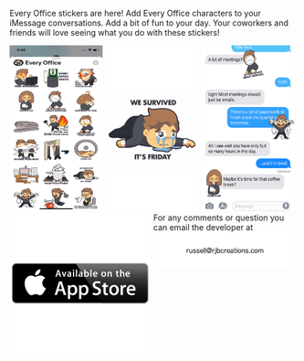 

Every Office stickers are here! 
Add Every Office characters to your iMessage conversations. Add a bit of fun to your day. Your coworkers and friends will love seeing what you do with these stickers!

<div style="display:flex">
     <div style="flex:1;padding-right:5px;">
          <img src="./IMG_1902_PROD.png">
     </div>
     <div style="flex:1;padding-right:5px;">
          <img src="./IMG_1904_PROD.png">
     </div>
     <div style="flex:1;padding-right:5px;">
          <img src="./IMG_1903_PROD.png">
     </div>
</div>

<div style="display:flex">
     <div style="flex:1;padding-right:5px;">
          <img src="./appStore.png">
     </div>
     <div style="flex:1;padding-right:5px;">
          For any comments or question you can email the developer at <br/>
              <img src="./email.png">
     </div>
</div>

 
 